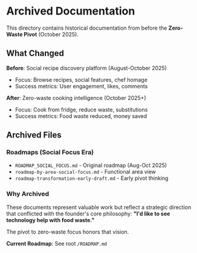 # Archived Documentation

This directory contains historical documentation from before the **Zero-Waste Pivot** (October 2025).

## What Changed

**Before**: Social recipe discovery platform (August-October 2025)
- Focus: Browse recipes, social features, chef homage
- Success metrics: User engagement, likes, comments

**After**: Zero-waste cooking intelligence (October 2025+)
- Focus: Cook from fridge, reduce waste, substitutions
- Success metrics: Food waste reduced, money saved

## Archived Files

### Roadmaps (Social Focus Era)
- `ROADMAP_SOCIAL_FOCUS.md` - Original roadmap (Aug-Oct 2025)
- `roadmap-by-area-social-focus.md` - Functional area view
- `roadmap-transformation-early-draft.md` - Early pivot thinking

### Why Archived

These documents represent valuable work but reflect a strategic direction that conflicted with the founder's core philosophy: **"I'd like to see technology help with food waste."**

The pivot to zero-waste focus honors that vision.

**Current Roadmap**: See root `/ROADMAP.md`
